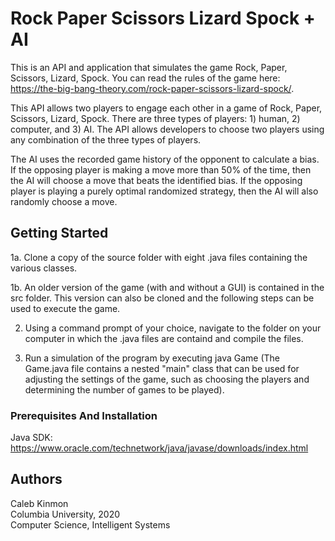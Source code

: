 # Rock Paper Scissors Lizard Spock + AI

This is an API and application that simulates the game Rock, Paper, Scissors, Lizard, Spock. You can read the rules of the game here: https://the-big-bang-theory.com/rock-paper-scissors-lizard-spock/.

This API allows two players to engage each other in a game of Rock, Paper, Scissors, Lizard, Spock. There are three types of players: 1) human, 2) computer, and 3) AI. The API allows developers to choose two players using any combination of the three types of players. 

The AI uses the recorded game history of the opponent to calculate a bias. If the opposing player is making a move more than 50% of the time, then the AI will choose a move that beats the identified bias. If the opposing player is playing a purely optimal randomized strategy, then the AI will also randomly choose a move.

## Getting Started

1a. Clone a copy of the source folder with eight .java files containing the various classes.

1b. An older version of the game (with and without a GUI) is contained in the src folder. This version can also be cloned and the following steps can be used to execute the game. 

2. Using a command prompt of your choice, navigate to the folder on your computer in which the .java files are containd and   compile the files.

3. Run a simulation of the program by executing java Game (The Game.java file contains a nested "main" class that can be used for adjusting the settings of the game, such as choosing the players and determining the number of games to be played). 

### Prerequisites And Installation

Java SDK:  https://www.oracle.com/technetwork/java/javase/downloads/index.html

## Authors

Caleb Kinmon  
Columbia University, 2020  
Computer Science, Intelligent Systems
